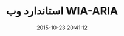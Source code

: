 ---
layout: post
title: "استاندارد وب WIA-ARIA"
date: 2015-10-23 20:41:12
section: article
tags: wia-aria
link: "http://www.dotnettips.info/post/2250/%D8%A7%D8%B3%D8%AA%D8%A7%D9%86%D8%AF%D8%A7%D8%B1%D8%AF-%D9%88%D8%A8-wia-aria?updated=1394-08-01-22-55"
user: "نوید کاشانی"
user_link: "http://navid.kashani.ir/"
---